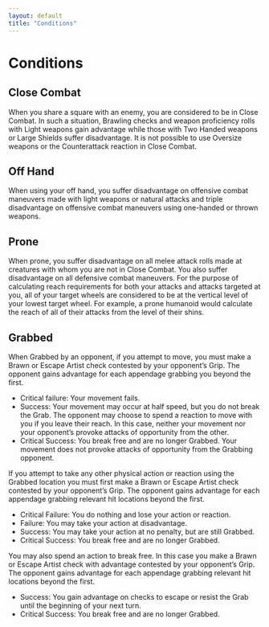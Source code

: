```yaml
---
layout: default
title: "Conditions"
---
```


# Conditions

## Close Combat

When you share a square with an enemy, you are considered to be in Close Combat. In such a situation, Brawling checks and weapon proficiency rolls with Light weapons gain advantage while those with Two Handed weapons or Large Shields suffer disadvantage. It is not possible to use Oversize weapons or the Counterattack reaction in Close Combat. 

## Off Hand

When using your off hand, you suffer disadvantage on offensive combat maneuvers made with light weapons or natural attacks and triple disadvantage on offensive combat maneuvers using one-handed or thrown weapons. 

## Prone

When prone, you suffer disadvantage on all melee attack rolls made at creatures with whom you are not in Close Combat. You also suffer disadvantage on all defensive combat maneuvers. For the purpose of calculating reach requirements for both your attacks and attacks targeted at you, all of your target wheels are considered to be at the vertical level of your lowest target wheel. For example, a prone humanoid would calculate the reach of all of their attacks from the level of their shins.


## Grabbed

When Grabbed by an opponent, if you attempt to move, you must make a Brawn or Escape Artist check contested by your opponent’s Grip. The opponent gains advantage for each appendage grabbing you beyond the first.
* Critical failure: Your movement fails.
* Success: Your movement may occur at half speed, but you do not break the Grab. The opponent may choose to spend a reaction to move with you if you leave their reach. In this case, neither your movement nor your opponent’s provoke attacks of opportunity from the other. 
* Critical Success: You break free and are no longer Grabbed. Your movement does not provoke attacks of opportunity from the Grabbing opponent. 

If you attempt to take any other physical action or reaction using the Grabbed location you must first make a Brawn or Escape Artist check contested by your opponent’s Grip. The opponent gains advantage for each appendage grabbing relevant hit locations beyond the first.
* Critical Failure: You do nothing and lose your action or reaction.
* Failure: You may take your action at disadvantage. 
* Success: You may take your action at no penalty, but are still Grabbed.
* Critical Success: You break free and are no longer Grabbed.

You may also spend an action to break free. In this case you make a Brawn or Escape Artist check with advantage contested by your opponent’s Grip. The opponent gains advantage for each appendage grabbing relevant hit locations beyond the first. 
* Success: You gain advantage on checks to escape or resist the Grab until the beginning of your next turn.
* Critical Success: You break free and are no longer Grabbed.


